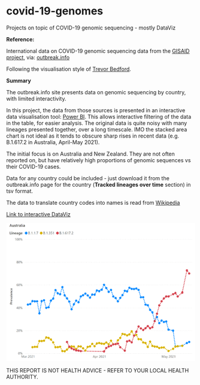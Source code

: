 # covid-19-genomes
Projects on topic of COVID-19 genomic sequencing - mostly DataViz

**Reference:**

International data on COVID-19 genomic sequencing data from the [GISAID project](https://www.gisaid.org), via: [outbreak.info](https://outbreak.info/location-reports?loc=AUS&selected=S%3AE484K&selected=B.1.1.7&selected=B.1.351&selected=B.1.617.2&selected=P.1&selected=B.1.427&selected=B.1.429&selected=B.1.526&selected=B.1.526.1&selected=B.1.526.2&selected=B.1.617&selected=B.1.617.1&selected=B.1.617.3&selected=P.2)

Following the visualisation style of [Trevor Bedford](https://twitter.com/trvrb/status/1392132870064381956?s=20).

**Summary**

The outbreak.info site presents data on genomic sequencing by country, with limited interactivity.

In this project, the data from those sources is presented in an interactive data visualisation tool: [Power BI](https://powerbi.microsoft.com). This allows interactive filtering of the data in the table, for easier analysis.  The original data is quite noisy with many lineages presented together, over a long timescale. IMO the stacked area chart is not  ideal as it tends to obscure sharp rises in recent data (e.g. B.1.617.2 in Australia, April-May 2021).

The initial focus is on Australia and New Zealand. They are not often reported on, but have relatively high proportions of genomic sequences vs their COVID-19 cases.

Data for any country could be included - just download it from the outbreak.info page for the country (**Tracked lineages over time** section) in tsv format. 

The data to translate country codes into names is read from [Wikipedia](https://en.wikipedia.org/wiki/List_of_ISO_3166_country_codes)

[Link to interactive DataViz](https://app.powerbi.com/view?r=eyJrIjoiNDgwNzc4ODMtNTk1Ny00MmE2LTgxOWEtYzY1MzZjYWFlMWU5IiwidCI6ImRjMWYwNGY1LWMxZTUtNDQyOS1hODEyLTU3OTNiZTQ1YmY5ZCIsImMiOjEwfQ%3D%3D)

[![Click to view and interact with the report](https://github.com/Mike-Honey/covid-19-genomes/raw/main/Coronavirus%20-%20Genomic%20epidemiology%20-%20AUS.png)](https://app.powerbi.com/view?r=eyJrIjoiNDgwNzc4ODMtNTk1Ny00MmE2LTgxOWEtYzY1MzZjYWFlMWU5IiwidCI6ImRjMWYwNGY1LWMxZTUtNDQyOS1hODEyLTU3OTNiZTQ1YmY5ZCIsImMiOjEwfQ%3D%3D)



THIS REPORT IS NOT HEALTH ADVICE - REFER TO YOUR LOCAL HEALTH AUTHORITY.


